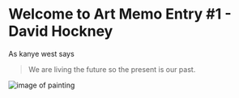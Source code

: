 # Welcome to Art Memo Entry #1 - David Hockney 

As kanye west says
> We are living the future so the present
> is our past.

![image of painting](Timmypoyu.github.io/ArtMemos/IMG_20180223_144609.jpg)
